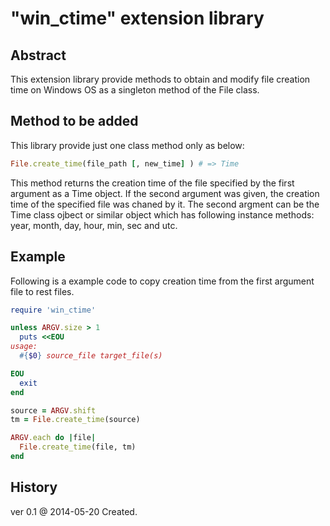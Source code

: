 "win_ctime" extension library
=============================

Abstract
--------

This extension library provide methods to obtain and modify file creation time on Windows OS as a singleton method of the File class.


Method to be added
------------------
This library provide just one class method only as below:

```ruby
File.create_time(file_path [, new_time] ) # => Time
```

This method returns the creation time of the file specified by the first argument as a Time object.
If the second argument was given, the creation time of the specified file was chaned by it.
The second argment can be the Time class ojbect or similar object which has following instance methods: year, month, day, hour, min, sec and utc.


Example
-------
Following is a example code to copy creation time from the first argument file to rest files.

```ruby
require 'win_ctime'

unless ARGV.size > 1
  puts <<EOU
usage:
  #{$0} source_file target_file(s)

EOU
  exit
end

source = ARGV.shift
tm = File.create_time(source)

ARGV.each do |file|
  File.create_time(file, tm)
end

```


History
-------

ver 0.1 @ 2014-05-20
Created.


